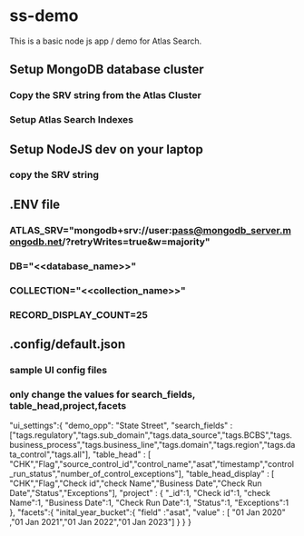 # ss-demo

This is a basic node js app / demo for Atlas Search.

## Setup MongoDB database cluster
### Copy the SRV string from the Atlas Cluster 
### Setup Atlas Search Indexes 

##  Setup NodeJS dev on your laptop 
### copy the SRV string 


## .ENV file

### ATLAS_SRV="mongodb+srv://user:pass@mongodb_server.mongodb.net/?retryWrites=true&w=majority"
### DB="<<database_name>>"
### COLLECTION="<<collection_name>>"
### RECORD_DISPLAY_COUNT=25

## .config/default.json
### sample UI config files
### only change the values for search_fields, table_head,project,facets
 "ui_settings":{
        "demo_opp": "State Street",
        "search_fields" : ["tags.regulatory","tags.sub_domain","tags.data_source","tags.BCBS","tags.business_process","tags.business_line","tags.domain","tags.region","tags.data_control","tags.all"],
        "table_head" : [ "CHK","Flag","source_control_id","control_name","asat","timestamp","control_run_status","number_of_control_exceptions"],
        "table_head_display" : [ "CHK","Flag","Check id","check Name","Business Date","Check Run Date","Status","Exceptions"],
        "project" : {
            "_id":1,
            "Check id":1,
            "check Name":1,
            "Business Date":1,
            "Check Run Date":1,
            "Status":1,
            "Exceptions":1
        },
        "facets":{
            "inital_year_bucket":{
                "field" :"asat",
                "value" : [ "01 Jan 2020" ,"01 Jan 2021","01 Jan 2022","01 Jan 2023"]
            }
        }
    }

